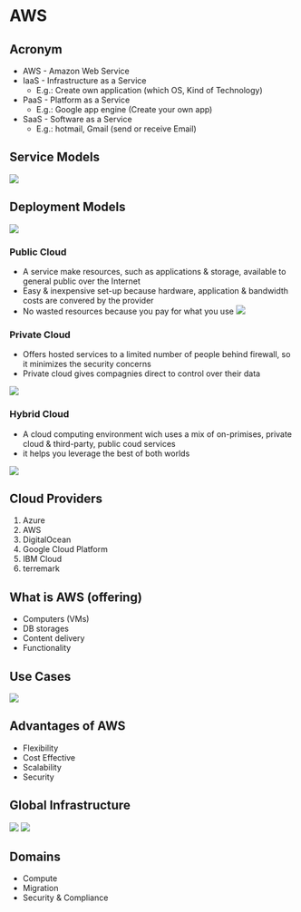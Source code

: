 # AWS

## Acronym
* AWS - Amazon Web Service
* IaaS - Infrastructure as a Service
  * E.g.: Create own application (which OS, Kind of Technology)
* PaaS - Platform as a Service
  * E.g.: Google app engine (Create your own app)
* SaaS - Software as a Service
  * E.g.: hotmail, Gmail (send or receive Email)

## Service Models
[<img src="https://i.imgur.com/QIjolSU.png">](https://i.imgur.com/QIjolSU.png)


## Deployment Models
[<img src="https://i.imgur.com/tjzbBt2.png">](https://i.imgur.com/tjzbBt2.png)

### Public Cloud
* A service make resources, such as applications & storage, available to general public over the Internet
* Easy & inexpensive set-up because hardware, application & bandwidth costs are convered by the provider
* No wasted resources because you pay for what you use
[<img src="https://i.imgur.com/2FmHNuF.png">](https://i.imgur.com/2FmHNuF.png)

### Private Cloud
* Offers hosted services to a limited number of people behind firewall, so it minimizes the security concerns
* Private cloud gives compagnies direct to control over their data

[<img src="https://i.imgur.com/gSzGaRN.png">](https://i.imgur.com/gSzGaRN.png)

### Hybrid Cloud
* A cloud computing environment wich uses a mix of on-primises, private cloud & third-party, public coud services
* it helps you leverage the best of both worlds

[<img src="https://i.imgur.com/68CiEIZ.png">](https://i.imgur.com/68CiEIZ.png)

## Cloud Providers
1) Azure
2) AWS
3) DigitalOcean
4) Google Cloud Platform
5) IBM Cloud
6) terremark

## What is AWS (offering)
* Computers (VMs)
* DB storages
* Content delivery
* Functionality

## Use Cases
[<img src="https://i.imgur.com/S4Lvztf.png">](https://i.imgur.com/S4Lvztf.png)

## Advantages of AWS
* Flexibility
* Cost Effective
* Scalability
* Security

## Global Infrastructure
[<img src="https://i.imgur.com/lCGuSo1.png">](https://i.imgur.com/lCGuSo1.png)
[<img src="https://i.imgur.com/SwSyGxB.png">](https://i.imgur.com/SwSyGxB.png)

## Domains
* Compute
* Migration
* Security & Compliance
